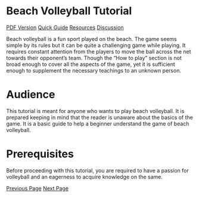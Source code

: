 # Beach Volleyball Tutorial
[PDF Version](../beach_volleyball/beach_volleyball_pdf_version.md)
[Quick Guide](../beach_volleyball/beach_volleyball_quick_guide.md)
[Resources](../beach_volleyball/beach_volleyball_useful_resources.md)
[Discussion](../beach_volleyball/beach_volleyball_discussion.md)

Beach volleyball is a fun sport played on the beach. The game seems simple by its rules but it can be quite a challenging game while playing. It requires constant attention from the players to move the ball across the net towards their opponent’s team. Though the “How to play” section is not broad enough to cover all the aspects of the game, yet it is sufficient enough to supplement the necessary teachings to an unknown person.

# Audience
This tutorial is meant for anyone who wants to play beach volleyball. It is prepared keeping in mind that the reader is unaware about the basics of the game. It is a basic guide to help a beginner understand the game of beach volleyball.

# Prerequisites
Before proceeding with this tutorial, you are required to have a passion for volleyball and an eagerness to acquire knowledge on the same.


[Previous Page](../beach_volleyball/index.md) [Next Page](../beach_volleyball/beach_volleyball_overview.md) 
